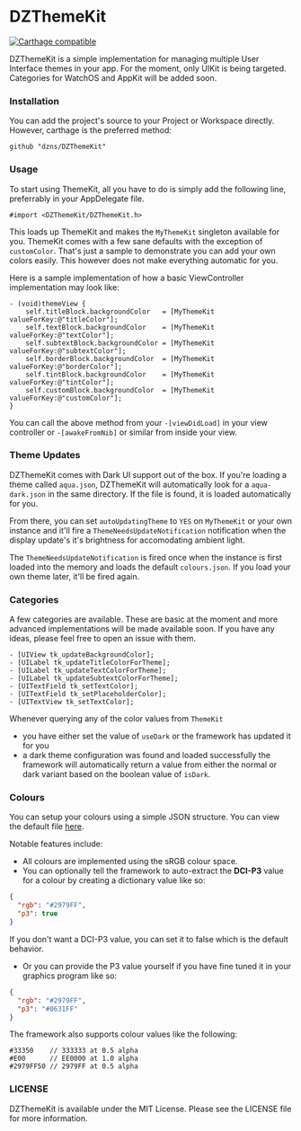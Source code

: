 # DZThemeKit

[![Carthage compatible](https://img.shields.io/badge/Carthage-compatible-4BC51D.svg?style=flat)](https://github.com/Carthage/Carthage) 

DZThemeKit is a simple implementation for managing multiple User Interface themes in your app. For the moment, only UIKit is being targeted. Categories for WatchOS and AppKit will be added soon.

### Installation
You can add the project's source to your Project or Workspace directly. However, carthage is the preferred method:
```
github "dzns/DZThemeKit"
```

### Usage
To start using ThemeKit, all you have to do is simply add the following line, preferrably in your AppDelegate file.
```objc
#import <DZThemeKit/DZThemeKit.h>
```

This loads up ThemeKit and makes the `MyThemeKit` singleton available for you. ThemeKit comes with a few sane defaults with the exception of  `customColor`.  That's just a sample to demonstrate you can add your own colors easily.
This however does not make everything automatic for you.

Here is a sample implementation of how a basic ViewController implementation may look like:

```objc
- (void)themeView {
    self.titleBlock.backgroundColor   = [MyThemeKit valueForKey:@"titleColor"];
    self.textBlock.backgroundColor    = [MyThemeKit valueForKey:@"textColor"];
    self.subtextBlock.backgroundColor = [MyThemeKit valueForKey:@"subtextColor"];
    self.borderBlock.backgroundColor  = [MyThemeKit valueForKey:@"borderColor"];
    self.tintBlock.backgroundColor    = [MyThemeKit valueForKey:@"tintColor"];
    self.customBlock.backgroundColor  = [MyThemeKit valueForKey:@"customColor"];
}
```

You can call the above method from your `-[viewDidLoad]` in your view controller or `-[awakeFromNib]` or similar from inside your view.

### Theme Updates

DZThemeKit comes with Dark UI support out of the box. If you're loading a theme called `aqua.json`, DZThemeKit will automatically look for a `aqua-dark.json` in the same directory. If the file is found, it is loaded automatically for you.

From there, you can set `autoUpdatingTheme` to `YES` on `MyThemeKit` or your own instance and it'll fire a `ThemeNeedsUpdateNotification` notification when the display update's it's brightness for accomodating ambient light.

The `ThemeNeedsUpdateNotification` is fired once when the instance is first loaded into the memory and loads the default `colours.json`. If you load your own theme later, it'll be fired again.

### Categories
A few categories are available. These are basic at the moment and more advanced implementations will be made available soon. If you have any ideas, please feel free to open an issue with them.

```objc
- [UIView tk_updateBackgroundColor];
- [UILabel tk_updateTitleColorForTheme];
- [UILabel tk_updateTextColorForTheme];
- [UILabel tk_updateSubtextColorForTheme];
- [UITextField tk_setTextColor];
- [UITextField tk_setPlaceholderColor];
- [UITextView tk_setTextColor];
```

Whenever querying any of the color values from `ThemeKit`
- you have either set the value of `useDark` or the framework has updated it for you
- a dark theme configuration was found and loaded successfully
the framework will automatically return a value from either the normal or dark variant based on the boolean value of `isDark`.

### Colours
You can setup your colours using a simple JSON structure. You can view the default file <a href="https://github.com/DZNS/DZThemeKit/blob/master/DZThemeKit/colours.json" target="_blank">here</a>.

Notable features include:
- All colours are implemented using the sRGB colour space.
- You can optionally tell the framework to auto-extract the **DCI-P3** value for a colour by creating a dictionary value like so:
```json
{
  "rgb": "#2979FF",
  "p3": true
}
```

If you don't want a DCI-P3 value, you can set it to false which is the default behavior.

- Or you can provide the P3 value yourself if you have fine tuned it in your graphics program like so:
```json
{
  "rgb": "#2979FF",
  "p3": "#0631FF"
}
```

The framework also supports colour values like the following:
```
#33350    // 333333 at 0.5 alpha
#E00      // EE0000 at 1.0 alpha
#2979FF50 // 2979FF at 0.5 alpha
```

### LICENSE
DZThemeKit is available under the MIT License. Please see the LICENSE file for more information.
